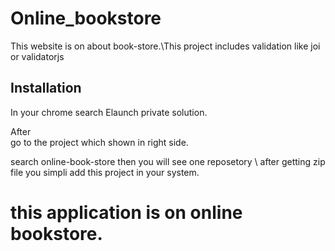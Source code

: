 # Online_bookstore


This website is on about book-store.\This project includes validation like joi or validatorjs 

## Installation

In your chrome search Elaunch private solution.

After\
go to the project which shown in right side.

search online-book-store then you will see one reposetory \ after getting zip file you simpli add this project in your system.

# this application is on online bookstore.
